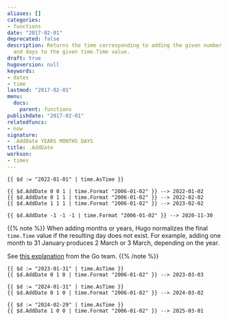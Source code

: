 ```yaml
---
aliases: []
categories:
- functions
date: "2017-02-01"
deprecated: false
description: Returns the time corresponding to adding the given number of years, months,
  and days to the given time.Time value.
draft: true
hugoversion: null
keywords:
- dates
- time
lastmod: "2017-02-01"
menu:
  docs:
    parent: functions
publishdate: "2017-02-01"
relatedfuncs:
- now
signature:
- .AddDate YEARS MONTHS DAYS
title: .AddDate
workson:
- times
---
```


```go-html-template
{{ $d := "2022-01-01" | time.AsTime }}

{{ $d.AddDate 0 0 1 | time.Format "2006-01-02" }} --> 2022-01-02
{{ $d.AddDate 0 1 1 | time.Format "2006-01-02" }} --> 2022-02-02
{{ $d.AddDate 1 1 1 | time.Format "2006-01-02" }} --> 2023-02-02

{{ $d.AddDate -1 -1 -1 | time.Format "2006-01-02" }} --> 2020-11-30
```

{{% note %}}
When adding months or years, Hugo normalizes the final `time.Time` value if the resulting day does not exist. For example, adding one month to 31 January produces 2 March or 3 March, depending on the year.

See [this explanation](https://github.com/golang/go/issues/31145#issuecomment-479067967) from the Go team.
{{% /note %}}

```go-html-template
{{ $d := "2023-01-31" | time.AsTime }}
{{ $d.AddDate 0 1 0 | time.Format "2006-01-02" }} --> 2023-03-03

{{ $d := "2024-01-31" | time.AsTime }}
{{ $d.AddDate 0 1 0 | time.Format "2006-01-02" }} --> 2024-03-02

{{ $d := "2024-02-29" | time.AsTime }}
{{ $d.AddDate 1 0 0 | time.Format "2006-01-02" }} --> 2025-03-01
```

